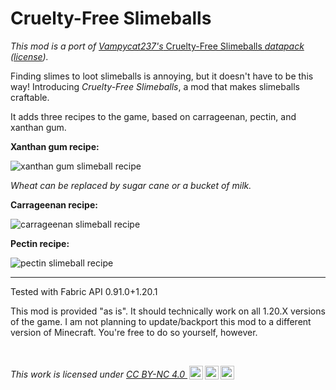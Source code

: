 # Cruelty-Free Slimeballs

_This mod is a port of_ [_Vampycat237's_ Cruelty-Free Slimeballs _datapack_](https://github.com/vampycat237/mc-crueltyfreeslimeballs) _([license](https://creativecommons.org/licenses/by-nc/3.0/legalcode.en))._ 

Finding slimes to loot slimeballs is annoying, but it doesn't have to be this way! Introducing _Cruelty-Free Slimeballs_, a mod that makes slimeballs craftable.

It adds three recipes to the game, based on carrageenan, pectin, and xanthan gum.

**Xanthan gum recipe:**

![xanthan gum slimeball recipe](https://cdn.modrinth.com/data/9oveEkLO/images/873803a648c70666386c2e9c1c849725522473e6.png)

_Wheat can be replaced by sugar cane or a bucket of milk._

**Carrageenan recipe:**

![carrageenan slimeball recipe](https://cdn.modrinth.com/data/9oveEkLO/images/e69a19d602140e0fd07f9a6f904ac7a29f8c5447.png)

**Pectin recipe:**

![pectin slimeball recipe](https://cdn.modrinth.com/data/9oveEkLO/images/1507920c8a458bef1e053f1598e0f5a498b9f2b3.png)

---

Tested with Fabric API 0.91.0+1.20.1

This mod is provided "as is". It should technically work on all 1.20.X versions of the game. I am not planning to update/backport this mod to a different version of Minecraft. You're free to do so yourself, however.

&nbsp;

<i><p xmlns:cc="http://creativecommons.org/ns#" >This work is licensed under <a href="http://creativecommons.org/licenses/by-nc/4.0/" target="_blank" rel="license noopener noreferrer" style="display:inline-block;">CC BY-NC 4.0 <img style="height:22px!important;margin-left:3px;vertical-align: bottom!important;"
 src="https://mirrors.creativecommons.org/presskit/icons/cc.svg?ref=chooser-v1"><img style="height:22px!important;margin-left:3px;vertical-align:bottom!important;" src="https://mirrors.creativecommons.org/presskit/icons/by.svg?ref=chooser-v1"><img style="height:22px!important;margin-left:3px;vertical-align:bottom!important;" src="https://mirrors.creativecommons.org/presskit/icons/nc.svg?ref=chooser-v1"></a></p></i>
 
 
